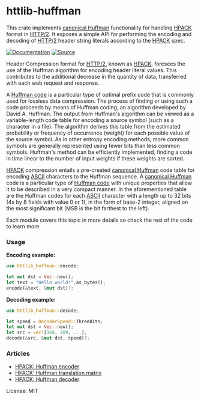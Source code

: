# httlib-huffman

This crate implements [canonical Huffman] functionality for handling [HPACK]
format in [HTTP/2]. It exposes a simple API for performing the encoding and
decoding of [HTTP/2] header string literals according to the [HPACK] spec.

[![Documentation](https://img.shields.io/badge/-Documentation-blue?style=for-the-badge&logo=Rust)](https://docs.rs/httlib-huffman)
[![Source](https://img.shields.io/badge/-Source-lightgrey?style=for-the-badge&logo=GitHub)](https://github.com/xpepermint/httlib-rs/tree/main/huffman)

Header Compression format for [HTTP/2], known as [HPACK], foresees the use
of the Huffman algorithm for encoding header literal values. This
contributes to the additional decrease in the quantity of data, transferred
with each web request and response.

A [Huffman code] is a particular type of optimal prefix code that is
commonly used for lossless data compression. The process of finding or using
such a code proceeds by means of Huffman coding, an algorithm developed by
David A. Huffman. The output from Huffman's algorithm can be viewed as a
variable-length code table for encoding a source symbol (such as a character
in a file). The algorithm derives this table from the estimated probability
or frequency of occurrence (weight) for each possible value of the source
symbol. As in other entropy encoding methods, more common symbols are
generally represented using fewer bits than less common symbols. Huffman's
method can be efficiently implemented, finding a code in time linear to the
number of input weights if these weights are sorted.

[HPACK] compression entails a pre-created [canonical Huffman] code table
for encoding [ASCII] characters to the Huffman sequence. A
[canonical Huffman] code is a particular type of [Huffman code] with unique
properties that allow it to be described in a very compact manner. In the
aforementioned table are the Huffman codes for each [ASCII] character with a
length up to 32 bits (4x by 8 fields with value 0 or 1), in the form of
base-2 integer, aligned on the most significant bit (MSB is the bit farthest
to the left).

Each module covers this topic in more details so check the rest of the code
to learn more.

### Usage

**Encoding example:**

```rs
use httlib_huffman::encode;

let mut dst = Vec::new();
let text = "Hello world!".as_bytes();
encode(&text, &mut dst)?;
```

**Decoding example:**

```rs
use httlib_huffman::decode;

let speed = DecoderSpeed::ThreeBits;
let mut dst = Vec::new();
let src = vec![168, 209, ...];
decode(&src, &mut dst, speed)?;
```

### Articles

* [HPACK: Huffman encoder](https://dev.to/xpepermint/hpack-huffman-encoder-3i7c)
* [HPACK: Huffman translation matrix](https://dev.to/xpepermint/hpack-huffman-translation-matrix-64c)
* [HPACK: Huffman decoder](https://dev.to/xpepermint/hpack-huffman-decoder-52el)

[ASCII]: https://en.wikipedia.org/wiki/ASCII
[HPACK]: https://tools.ietf.org/html/rfc7541
[HTTP/2]: https://tools.ietf.org/html/rfc7540
[Huffman code]: https://en.wikipedia.org/wiki/Huffman_coding
[canonical Huffman]: https://en.wikipedia.org/wiki/Canonical_Huffman_code

License: MIT

